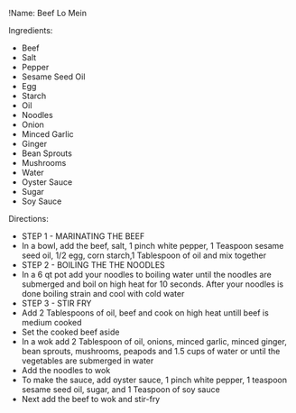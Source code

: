 !Name: Beef Lo Mein

Ingredients:
- Beef
- Salt
- Pepper
- Sesame Seed Oil
- Egg
- Starch
- Oil
- Noodles
- Onion
- Minced Garlic
- Ginger
- Bean Sprouts
- Mushrooms
- Water
- Oyster Sauce
- Sugar
- Soy Sauce

Directions:
- STEP 1 - MARINATING THE BEEF
- In a bowl, add the beef, salt, 1 pinch white pepper, 1 Teaspoon sesame seed oil, 1/2 egg, corn starch,1 Tablespoon of oil and mix together
- STEP 2 - BOILING THE THE NOODLES
- In a 6 qt pot add your noodles to boiling water until the noodles are submerged and boil on high heat for 10 seconds. After your noodles is done boiling strain and cool with cold water
- STEP 3 - STIR FRY
- Add 2 Tablespoons of oil, beef and cook on high heat untill beef is medium cooked
- Set the cooked beef aside
- In a wok add 2 Tablespoon of oil, onions, minced garlic, minced ginger, bean sprouts, mushrooms, peapods and 1.5 cups of water or until the vegetables are submerged in water
- Add the noodles to wok
- To make the sauce, add oyster sauce, 1 pinch white pepper, 1 teaspoon sesame seed oil, sugar, and 1 Teaspoon of soy sauce
- Next add the beef to wok and stir-fry
